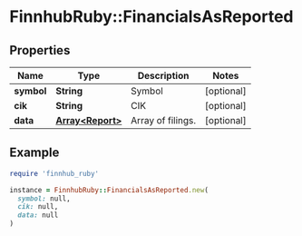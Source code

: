 # FinnhubRuby::FinancialsAsReported

## Properties

| Name | Type | Description | Notes |
| ---- | ---- | ----------- | ----- |
| **symbol** | **String** | Symbol | [optional] |
| **cik** | **String** | CIK | [optional] |
| **data** | [**Array&lt;Report&gt;**](Report.md) | Array of filings. | [optional] |

## Example

```ruby
require 'finnhub_ruby'

instance = FinnhubRuby::FinancialsAsReported.new(
  symbol: null,
  cik: null,
  data: null
)
```

